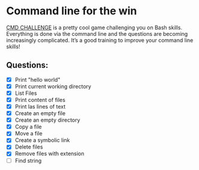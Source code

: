 # Command line for the win

[CMD CHALLENGE](https://intranet.hbtn.io/rltoken/dGik0ttp83Dxj-_G5CWe_g) is a pretty cool game challenging you on Bash skills. Everything is done via the command line and the questions are becoming increasingly complicated. It’s a good training to improve your command line skills!

## Questions:

- [x] Print "hello world"
- [x] Print current working directory
- [x] List Files
- [x] Print content of files
- [x] Print las lines of text
- [x] Create an empty file
- [x] Create an empty directory
- [x] Copy a file
- [x] Move a file
- [x] Create a symbolic link
- [x] Delete files
- [x] Remove files with extension
- [ ] Find string
